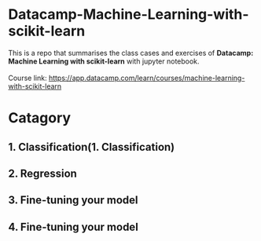 # Datacamp-Machine-Learning-with-scikit-learn
This is a repo that summarises the class cases and exercises of **Datacamp: Machine Learning with scikit-learn** with jupyter notebook.<br><br>
Course link: https://app.datacamp.com/learn/courses/machine-learning-with-scikit-learn<br>

# Catagory
## 1. Classification(1. Classification)
## 2. Regression
## 3. Fine-tuning your model
## 4. Fine-tuning your model

